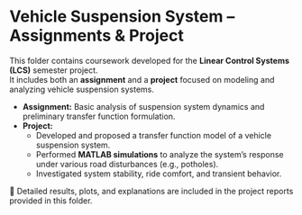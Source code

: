 # Vehicle Suspension System – Assignments & Project

This folder contains coursework developed for the **Linear Control Systems (LCS)** semester project.  
It includes both an **assignment** and a **project** focused on modeling and analyzing vehicle suspension systems.

- **Assignment:** Basic analysis of suspension system dynamics and preliminary transfer function formulation.  
- **Project:**  
  - Developed and proposed a transfer function model of a vehicle suspension system.  
  - Performed **MATLAB simulations** to analyze the system’s response under various road disturbances (e.g., potholes).  
  - Investigated system stability, ride comfort, and transient behavior.  

📂 Detailed results, plots, and explanations are included in the project reports provided in this folder.

